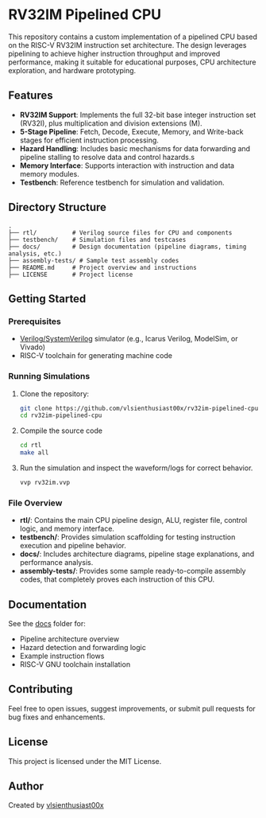 # RV32IM Pipelined CPU

This repository contains a custom implementation of a pipelined CPU based on the RISC-V RV32IM instruction set architecture. The design leverages pipelining to achieve higher instruction throughput and improved performance, making it suitable for educational purposes, CPU architecture exploration, and hardware prototyping.

## Features

- **RV32IM Support**: Implements the full 32-bit base integer instruction set (RV32I), plus multiplication and division extensions (M).
- **5-Stage Pipeline**: Fetch, Decode, Execute, Memory, and Write-back stages for efficient instruction processing.
- **Hazard Handling**: Includes basic mechanisms for data forwarding and pipeline stalling to resolve data and control hazards.s
- **Memory Interface**: Supports interaction with instruction and data memory modules.
- **Testbench**: Reference testbench for simulation and validation.

## Directory Structure

```
.
├── rtl/          # Verilog source files for CPU and components
├── testbench/    # Simulation files and testcases
├── docs/         # Design documentation (pipeline diagrams, timing analysis, etc.)
├── assembly-tests/ # Sample test assembly codes
├── README.md     # Project overview and instructions
├── LICENSE       # Project license
```

## Getting Started

### Prerequisites

- [Verilog/SystemVerilog](https://www.verilog.com/) simulator (e.g., Icarus Verilog, ModelSim, or Vivado)
- RISC-V toolchain for generating machine code

### Running Simulations

1. Clone the repository:
    ```bash
    git clone https://github.com/vlsienthusiast00x/rv32im-pipelined-cpu.git
    cd rv32im-pipelined-cpu
    ```
2. Compile the source code
    ```bash
    cd rtl
    make all
    ```
3. Run the simulation and inspect the waveform/logs for correct behavior.
   ```bash
   vvp rv32im.vvp
   ```

### File Overview

- **rtl/**: Contains the main CPU pipeline design, ALU, register file, control logic, and memory interface.
- **testbench/**: Provides simulation scaffolding for testing instruction execution and pipeline behavior.
- **docs/**: Includes architecture diagrams, pipeline stage explanations, and performance analysis.
- **assembly-tests/**: Provides some sample ready-to-compile assembly codes, that completely proves each instruction of this CPU.

## Documentation

See the [docs](./docs/) folder for:

- Pipeline architecture overview
- Hazard detection and forwarding logic
- Example instruction flows
- RISC-V GNU toolchain installation

## Contributing

Feel free to open issues, suggest improvements, or submit pull requests for bug fixes and enhancements.

## License

This project is licensed under the MIT License.

## Author

Created by [vlsienthusiast00x](https://github.com/vlsienthusiast00x)
